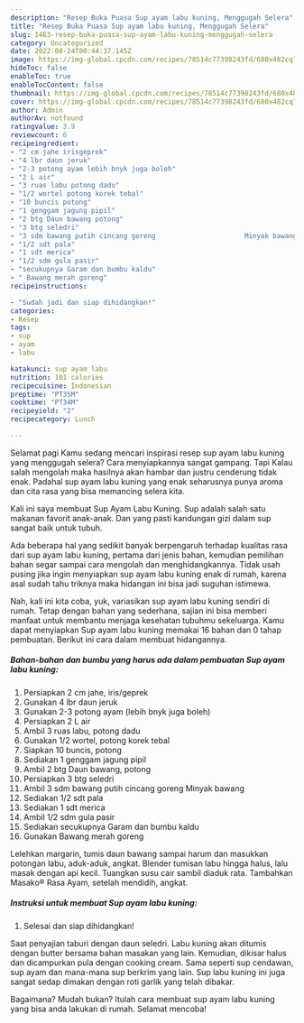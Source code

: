 ```yaml
---
description: "Resep Buka Puasa Sup ayam labu kuning, Menggugah Selera"
title: "Resep Buka Puasa Sup ayam labu kuning, Menggugah Selera"
slug: 1463-resep-buka-puasa-sup-ayam-labu-kuning-menggugah-selera
category: Uncategorized
date: 2022-08-24T00:44:37.145Z
image: https://img-global.cpcdn.com/recipes/78514c77398243fd/680x482cq70/sup-ayam-labu-kuning-foto-resep-utama.jpg
hideToc: false
enableToc: true
enableTocContent: false
thumbnail: https://img-global.cpcdn.com/recipes/78514c77398243fd/680x482cq70/sup-ayam-labu-kuning-foto-resep-utama.jpg
cover: https://img-global.cpcdn.com/recipes/78514c77398243fd/680x482cq70/sup-ayam-labu-kuning-foto-resep-utama.jpg
author: Admin
authorAv: notfound
ratingvalue: 3.9
reviewcount: 6
recipeingredient:
- "2 cm jahe irisgeprek"
- "4 lbr daun jeruk"
- "2-3 potong ayam lebih bnyk juga boleh"
- "2 L air"
- "3 ruas labu potong dadu"
- "1/2 wortel potong korek tebal"
- "10 buncis potong"
- "1 genggam jagung pipil"
- "2 btg Daun bawang potong"
- "3 btg seledri"
- "3 sdm bawang putih cincang goreng                      Minyak bawang"
- "1/2 sdt pala"
- "1 sdt merica"
- "1/2 sdm gula pasir"
- "secukupnya Garam dan bumbu kaldu"
- " Bawang merah goreng"
recipeinstructions:

- "Sudah jadi dan siap dihidangkan!"
categories:
- Resep
tags:
- sup
- ayam
- labu

katakunci: sup ayam labu 
nutrition: 101 calories
recipecuisine: Indonesian
preptime: "PT35M"
cooktime: "PT34M"
recipeyield: "2"
recipecategory: Lunch

---
```



Selamat pagi Kamu sedang mencari inspirasi resep sup ayam labu kuning yang menggugah selera? Cara menyiapkannya sangat gampang. Tapi Kalau salah mengolah maka hasilnya akan hambar dan justru cenderung tidak enak. Padahal sup ayam labu kuning yang enak seharusnya punya aroma dan cita rasa yang bisa memancing selera kita.


Kali ini saya membuat Sup Ayam Labu Kuning. Sup adalah salah satu makanan favorit anak-anak. Dan yang pasti kandungan gizi dalam sup sangat baik untuk tubuh.

Ada beberapa hal yang sedikit banyak berpengaruh terhadap kualitas rasa dari sup ayam labu kuning, pertama dari jenis bahan, kemudian pemilihan bahan segar sampai cara mengolah dan menghidangkannya. Tidak usah pusing jika ingin menyiapkan sup ayam labu kuning enak di rumah, karena asal sudah tahu triknya maka hidangan ini bisa jadi suguhan istimewa.


Nah, kali ini kita coba, yuk, variasikan sup ayam labu kuning sendiri di rumah. Tetap dengan bahan yang sederhana, sajian ini bisa memberi manfaat untuk membantu menjaga kesehatan tubuhmu sekeluarga. Kamu dapat menyiapkan Sup ayam labu kuning memakai 16 bahan dan 0 tahap pembuatan. Berikut ini cara dalam membuat hidangannya.

<!--inarticleads1-->

##### Bahan-bahan dan bumbu yang harus ada dalam pembuatan Sup ayam labu kuning:

1. Persiapkan 2 cm jahe, iris/geprek
1. Gunakan 4 lbr daun jeruk
1. Gunakan 2-3 potong ayam (lebih bnyk juga boleh)
1. Persiapkan 2 L air
1. Ambil 3 ruas labu, potong dadu
1. Gunakan 1/2 wortel, potong korek tebal
1. Siapkan 10 buncis, potong
1. Sediakan 1 genggam jagung pipil
1. Ambil 2 btg Daun bawang, potong
1. Persiapkan 3 btg seledri
1. Ambil 3 sdm bawang putih cincang goreng                      Minyak bawang
1. Sediakan 1/2 sdt pala
1. Sediakan 1 sdt merica
1. Ambil 1/2 sdm gula pasir
1. Sediakan secukupnya Garam dan bumbu kaldu
1. Gunakan  Bawang merah goreng


Lelehkan margarin, tumis daun bawang sampai harum dan masukkan potongan labu, aduk-aduk, angkat. Blender tumisan labu hingga halus, lalu masak dengan api kecil. Tuangkan susu cair sambil diaduk rata. Tambahkan Masako® Rasa Ayam, setelah mendidih, angkat. 

<!--inarticleads2-->

##### Instruksi untuk membuat Sup ayam labu kuning:


1. Selesai dan siap dihidangkan!

Saat penyajian taburi dengan daun seledri. Labu kuning akan ditumis dengan butter bersama bahan masakan yang lain. Kemudian, dikisar halus dan dicampurkan pula dengan cooking cream. Sama seperti sup cendawan, sup ayam dan mana-mana sup berkrim yang lain. Sup labu kuning ini juga sangat sedap dimakan dengan roti garlik yang telah dibakar. 

Bagaimana? Mudah bukan? Itulah cara membuat sup ayam labu kuning yang bisa anda lakukan di rumah. Selamat mencoba!
